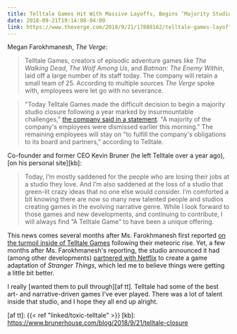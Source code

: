 ```yaml
---
title: Telltale Games Hit With Massive Layoffs, Begins ‘Majority Studio Closure’
date: 2018-09-21T19:14:08-04:00
link: https://www.theverge.com/2018/9/21/17888162/telltale-games-layoffs-the-walking-dead
---
```


Megan Farokhmanesh, *The Verge*: 

> Telltale Games, creators of episodic adventure games like *The Walking Dead*, *The Wolf Among Us*, and *Batman: The Enemy Within*, laid off a large number of its staff today. The company will retain a small team of 25. According to multiple sources *The Verge* spoke with, employees were let go with no severance.

> "Today Telltale Games made the difficult decision to begin a majority studio closure following a year marked by insurmountable challenges," [the company said in a statement](https://twitter.com/telltalegames/status/1043252010999410689). "A majority of the company's employees were dismissed earlier this morning." The remaining employees will stay on "to fulfill the company's obligations to its board and partners," according to Telltale.

Co-founder and former CEO Kevin Bruner (he left Telltale over a year ago), [on his personal site][kb]: 

> Today, I’m mostly saddened for the people who are losing their jobs at a studio they love. And I’m also saddened at the loss of a studio that green-lit crazy ideas that no one else would consider. I’m comforted a bit knowing there are now so many new talented people and studios creating games in the evolving narrative genre. While I look forward to those games and new developments, and continuing to contribute, I will always find “A Telltale Game” to have been a unique offering.

This news comes several months after Ms. Farokhmanesh first reported [on the turmoil inside of Telltale Games][verge tt] following their meteoric rise. Yet, a few months after Ms. Farokhmanesh's reporting, the studio announced it had (among other developments) [partnered with Netflix][tt st] to create a game adaptation of *Stranger Things*, which led me to believe things were getting a little bit better. 

I really [wanted them to pull through][af tt]. Telltale had some of the best art- and narrative-driven games I've ever played. There was a lot of talent inside that studio, and I hope they all end up alright.  


[verge tt]: https://www.theverge.com/2018/3/20/17130056/telltale-games-developer-layoffs-toxic-video-game-industry
[tt st]: https://www.polygon.com/tv/2018/6/13/17460834/netflix-telltale-minecraft-story-mode-stranger-things-game
[af tt]: {{< ref "linked/toxic-telltale" >}}
[kb]: https://www.brunerhouse.com/blog/2018/9/21/telltale-closure